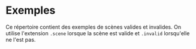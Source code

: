 # Exemples

Ce répertoire contient des exemples de scènes valides et invalides. On utilise
l'extension `.scene` lorsque la scène est valide et `.invalid` lorsqu'elle ne
l'est pas.
